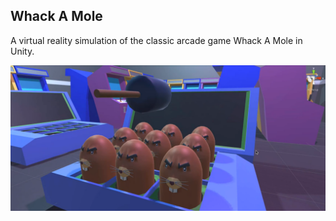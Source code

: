 ## Whack A Mole

A virtual reality simulation of the classic arcade game Whack A Mole in Unity.

![alt text](../Screenshots/WhackAMole.PNG "Game")
